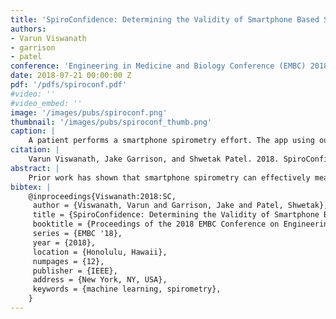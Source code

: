 ```yaml
---
title: 'SpiroConfidence: Determining the Validity of Smartphone Based Spirometry Using Machine Learning'
authors:
- Varun Viswanath
- garrison
- patel
conference: 'Engineering in Medicine and Biology Conference (EMBC) 2018'
date: 2018-07-21 00:00:00 Z
pdf: '/pdfs/spiroconf.pdf'
#video: ''
#video_embed: ''
image: '/images/pubs/spiroconf.png'
thumbnail: '/images/pubs/spiroconf_thumb.png'
caption: |
    A patient performs a smartphone spirometry effort. The app using our proposed method recognizes that there was too much background noise, so it rejected the effort from analysis.
citation: |
    Varun Viswanath, Jake Garrison, and Shwetak Patel. 2018. SpiroConfidence: Determining the Validity of Smartphone Based Spirometry Using Machine Learning. In Proceedings of the 2018 EMBC Conference on Engineering in Medicine and Biology Conference (EMBC '18). IEEE, New York, NY, USA, Paper 1262, 4 pages.
abstract: |
    Prior work has shown that smartphone spirometry can effectively measure lung function using the phone’s built-in microphone and could one day play a critical role in making spirometry more usable, accessible, and cost-effective. Although traditional spirometry is performed with the guidance of a medical expert, smartphone spirometry lacks the ability to provide the patient feedback or guarantee the quality of a patient’s spirometry efforts. Smartphone spirometry is particu- larly susceptible to poorly performed efforts because any sounds in the environment (e.g., a person’s voice) or mistakes in the effort (e.g., coughs or short breaths) can invalidate the results. We introduce two approaches to analyze and estimate the quality of smartphone spirometry efforts. A gradient boosting model achieves 98.2% precision and 86.6% recall identifying invalid efforts when given expert tuned audio features, while a Gated-Convolutional Recurrent Neural Network achieves 98.3% precision and 88.0% recall and automatically develops patterns from a Mel-spectrogram, a more general audio feature.
bibtex: |
    @inproceedings{Viswanath:2018:SC,
     author = {Viswanath, Varun and Garrison, Jake and Patel, Shwetak},
     title = {SpiroConfidence: Determining the Validity of Smartphone Based Spirometry Using Machine Learning},
     booktitle = {Proceedings of the 2018 EMBC Conference on Engineering in Medicine and Biology Conference},
     series = {EMBC '18},
     year = {2018},
     location = {Honolulu, Hawaii},
     numpages = {12},
     publisher = {IEEE},
     address = {New York, NY, USA},
     keywords = {machine learning, spirometry},
    }
---
```


